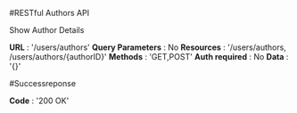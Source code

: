 #RESTful Authors API

Show Author Details

**URL** : '/users/authors'
**Query Parameters** : No
**Resources** : '/users/authors, /users/authors/{authorID}'
**Methods** : 'GET,POST'
**Auth required** : No
**Data** : '{}'

#Successreponse

**Code** : '200 OK'
